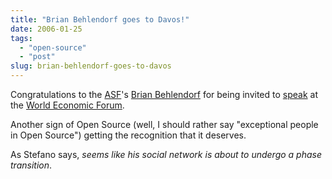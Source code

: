 ```yaml
---
title: "Brian Behlendorf goes to Davos!"
date: 2006-01-25
tags: 
  - "open-source"
  - "post"
slug: brian-behlendorf-goes-to-davos
---
```


Congratulations to the [ASF](http://apache.org)'s [Brian Behlendorf](http://brian.behlendorf.com/) for being invited to [speak](http://home.businesswire.com/portal/site/google/index.jsp?ndmViewId=news_view&newsId=20060124005216&newsLang=en) at the [World Economic Forum](http://www.weforum.org/).

Another sign of Open Source (well, I should rather say "exceptional people in Open Source") getting the recognition that it deserves.

As Stefano says, _seems like his social network is about to undergo a phase transition_.
